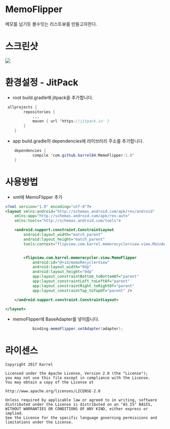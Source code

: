# MemoFlipper
메모를 넘기듯 볼수잇는 리스트뷰를 만들고자한다.

# 스크린샷
![](https://github.com/karrel84/MemoFlipper/blob/master/screenshot.gif)

# 환경설정 - JitPack
* root build.gradle에 jitpack을 추가합니다.
```java
 allprojects {
		repositories {
			...
			maven { url 'https://jitpack.io' }
		}
	}
```
* app build.gradle의 dependencies에 라이브러리 주소를 추가합니다.
```java
	dependencies {
	        compile 'com.github.karrel84:MemoFlipper:1.0'
	}
```

# 사용방법
* xml에 MemoFlipper 추가
```xml
<?xml version="1.0" encoding="utf-8"?>
<layout xmlns:android="http://schemas.android.com/apk/res/android"
    xmlns:app="http://schemas.android.com/apk/res-auto"
    xmlns:tools="http://schemas.android.com/tools">

    <android.support.constraint.ConstraintLayout
        android:layout_width="match_parent"
        android:layout_height="match_parent"
        tools:context="flipview.com.karrel.memorecyclerview.view.MainActivity">


        <flipview.com.karrel.memorecycler.view.MemoFlipper
            android:id="@+id/memoRecyclerView"
            android:layout_width="0dp"
            android:layout_height="0dp"
            app:layout_constraintBottom_toBottomOf="parent"
            app:layout_constraintLeft_toLeftOf="parent"
            app:layout_constraintRight_toRightOf="parent"
            app:layout_constraintTop_toTopOf="parent" />

    </android.support.constraint.ConstraintLayout>

</layout>
```
* memoFlipper에 BaseAdapter를 넣어줍니다.
```java
            binding.memoFlipper.setAdapter(adapter);

```


# 라이센스
 ```code
Copyright 2017 Karrel

Licensed under the Apache License, Version 2.0 (the "License");
you may not use this file except in compliance with the License.
You may obtain a copy of the License at

http://www.apache.org/licenses/LICENSE-2.0

Unless required by applicable law or agreed to in writing, software
distributed under the License is distributed on an "AS IS" BASIS,
WITHOUT WARRANTIES OR CONDITIONS OF ANY KIND, either express or implied.
See the License for the specific language governing permissions and
limitations under the License.
